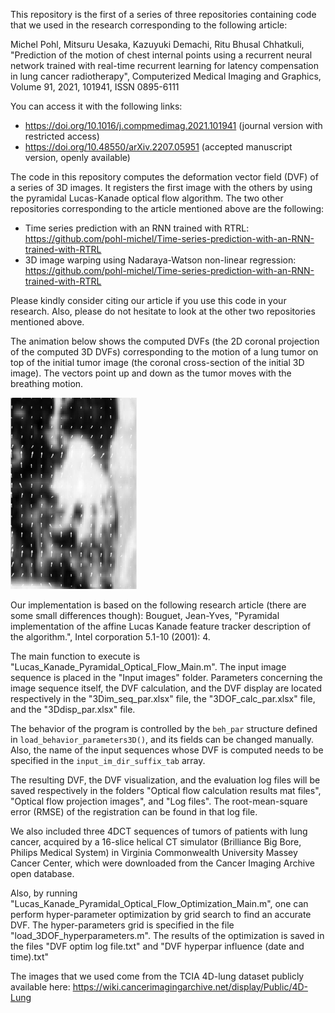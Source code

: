 This repository is the first of a series of three repositories containing code that we used in the research corresponding to the following article:

Michel Pohl, Mitsuru Uesaka, Kazuyuki Demachi, Ritu Bhusal Chhatkuli, "Prediction of the motion of chest internal points using a recurrent neural network trained with real-time recurrent learning for latency compensation in lung cancer radiotherapy",
Computerized Medical Imaging and Graphics,
Volume 91,
2021,
101941,
ISSN 0895-6111

You can access it with the following links:
 - https://doi.org/10.1016/j.compmedimag.2021.101941 (journal version with restricted access)
 - https://doi.org/10.48550/arXiv.2207.05951 (accepted manuscript version, openly available)

The code in this repository computes the deformation vector field (DVF) of a series of 3D images. It registers the first image with the others by using the pyramidal Lucas-Kanade optical flow algorithm. The two other repositories corresponding to the article mentioned above are the following:
 - Time series prediction with an RNN trained with RTRL: https://github.com/pohl-michel/Time-series-prediction-with-an-RNN-trained-with-RTRL
 - 3D image warping using Nadaraya-Watson non-linear regression: https://github.com/pohl-michel/Time-series-prediction-with-an-RNN-trained-with-RTRL

Please kindly consider citing our article if you use this code in your research. Also, please do not hesitate to look at the other two repositories mentioned above.


The animation below shows the computed DVFs (the 2D coronal projection of the computed 3D DVFs) corresponding to the motion of a lung tumor on top of the initial tumor image (the coronal cross-section of the initial 3D image). The vectors point up and down as the tumor moves with the breathing motion.

<img src="3DOF_4DCT.gif" width="40%" height="40%"/>

Our implementation is based on the following research article (there are some small differences though):
Bouguet, Jean-Yves, 
"Pyramidal implementation of the affine Lucas Kanade feature tracker description of the algorithm.", 
Intel corporation 5.1-10 (2001): 4. 

The main function to execute is "Lucas_Kanade_Pyramidal_Optical_Flow_Main.m".
The input image sequence is placed in the "Input images" folder.
Parameters concerning the image sequence itself, the DVF calculation, and the DVF display
are located respectively in the "3Dim_seq_par.xlsx" file, the "3DOF_calc_par.xlsx" file, and the "3Ddisp_par.xlsx" file.

The behavior of the program is controlled by the `beh_par` structure defined in `load_behavior_parameters3D()`,
and its fields can be changed manually.
Also, the name of the input sequences whose DVF is computed needs to be specified in the `input_im_dir_suffix_tab` array.

The resulting DVF, the DVF visualization, and the evaluation log files 
will be saved respectively in the folders "Optical flow calculation results mat files",
"Optical flow projection images", and "Log files".
The root-mean-square error (RMSE) of the registration can be found in that log file.

We also included three 4DCT sequences of tumors of patients with lung cancer,
acquired by a 16-slice helical CT simulator (Brilliance Big Bore, Philips Medical System)
in Virginia Commonwealth University Massey Cancer Center,
which were downloaded from the Cancer Imaging Archive open database.

Also, by running "Lucas_Kanade_Pyramidal_Optical_Flow_Optimization_Main.m", one can perform hyper-parameter optimization by grid search to find an accurate DVF.
The hyper-parameters grid is specified in the file "load_3DOF_hyperparameters.m".
The results of the optimization is saved in the files "DVF optim log file.txt" and "DVF hyperpar influence (date and time).txt" 

The images that we used come from the TCIA 4D-lung dataset publicly available here: https://wiki.cancerimagingarchive.net/display/Public/4D-Lung
